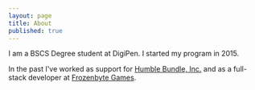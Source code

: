 ```yaml
---
layout: page
title: About
published: true
---
```


I am a BSCS Degree student at DigiPen. I started my program in 2015.

In the past I've worked as support for [Humble Bundle, Inc.](http://www.humblebundle.com) and as a full-stack developer at [Frozenbyte Games](http://www.frozenbyte.com/).
